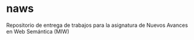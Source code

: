 # naws
Repositorio de entrega de trabajos para la asignatura de Nuevos Avances en Web Semántica (MIW)
